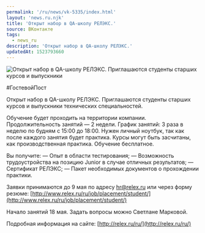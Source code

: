 ```yaml
---
permalink: '/ru/news/vk-5335/index.html'
layout: 'news.ru.njk'
title: 'Открыт набор в QA-школу РЕЛЭКС.'
source: ВКонтакте
tags:
  - news_ru
description: 'Открыт набор в QA-школу РЕЛЭКС.'
updatedAt: 1523793660
---
```

![Открыт набор в QA-школу РЕЛЭКС. Приглашаются студенты старших курсов и выпускники](https://sun9-3.userapi.com/impf/c840228/v840228526/87d49/3Lfn1dRoPyE.jpg?size=900x600&quality=96&proxy=1&sign=951e3629b3aef157b5987d7b9220b4eb&c_uniq_tag=B7MHvTf7f63-N0rur2MxZJ_nJyoHzddPdb1VDzbcFPo&type=album)

#ГостевойПост

Открыт набор в QA-школу РЕЛЭКС. Приглашаются студенты старших курсов и выпускники технических специальностей.

Обучение будет проходить на территории компании. Продолжительность занятий — 2 недели. График занятий: 3 раза в неделю по будням с 15:00 до 18:00. Нужен личный ноутбук, так как после каждого занятия будет практика. Курсы могут быть засчитаны, как производственная практика. Обучение бесплатное.

Вы получите:
— Опыт в области тестирования;
— Возможность трудоустройства на позицию Junior в случае отличных результатов;
— Сертификат РЕЛЭКС;
— Пакет необходимых документов о прохождении практики.

Заявки принимаются до 9 мая по адресу hr@relex.ru или через форму резюме: [http://www.relex.ru/ru/job/placement/student/](http://www.relex.ru/ru/job/placement/student/)

Начало занятий 18 мая. Задать вопросы можно Светлане Марковой.

Подробная информация на сайте: [http://relex.ru/ru/](http://relex.ru/ru/)
